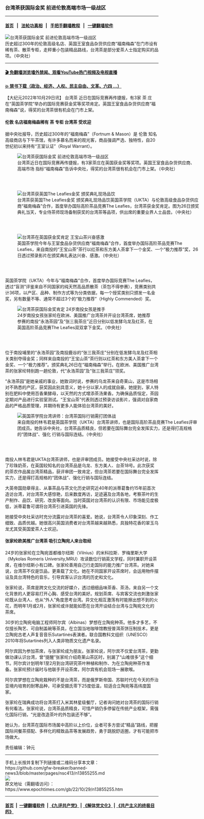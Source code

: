 ### 台湾茶获国际金奖 前进伦敦高端市场一级战区
------------------------

#### [首页](https://github.com/gfw-breaker/banned-news3/blob/master/README.md) &nbsp;&nbsp;|&nbsp;&nbsp; [法轮功真相](https://github.com/begood0513/basic/blob/master/README.md)  &nbsp;&nbsp;|&nbsp;&nbsp; [手把手翻墙教程](https://github.com/gfw-breaker/guides/wiki)  &nbsp;&nbsp;|&nbsp;&nbsp; [一键翻墙软件](https://github.com/gfw-breaker/nogfw/blob/master/README.md)  



<div><img alt="台湾茶获国际金奖 前进伦敦高端市场一级战区" class="attachment-djy_600_400 size-djy_600_400 wp-post-image" src="https://i.epochtimes.com/assets/uploads/2022/10/id13855284-2210290613142378-600x400.jpg"/>
<div class="caption">
 历史超过300年的伦敦高级名店、英国王室食品杂货供应商“福南梅森”在门市设有稀有茶、散茶专柜，走秤重小包装精品路线，台湾茶是部分爱茶人士指定购买的品项。（中央社）
</div></div><hr/>

#### [ 🎬  免翻墙浏览墙外禁闻、观看YouTube热门视频及电视直播](https://github.com/gfw-breaker/HelloWorld)

#### [ 💥  禁书下载（政治、经济、人权、民主自由、文革、六四 ...）](https://github.com/gfw-breaker/books/blob/master/README.md)

<div><p>
 【大纪元2022年10月29日讯】
 <ok href="https://www.epochtimes.com/gb/tag/%E5%8F%B0%E6%B9%BE%E8%8C%B6.html">
  台湾茶
 </ok>
 近日在国际竞赛再传捷报，有3家
 <ok href="https://www.epochtimes.com/gb/tag/%E8%8C%B6.html">
  茶
 </ok>
 庄在“英国茶学院”举办的国际竞赛获金奖等奖项肯定。英国王室食品杂货供应商“福南梅森”说，得奖的台湾茶很有机会在门市上架。
</p>
<h4>
 <ok href="https://www.epochtimes.com/gb/tag/%E4%BC%A6%E6%95%A6.html">
  伦敦
 </ok>
 名店福南梅森稀有
 <ok href="https://www.epochtimes.com/gb/tag/%E8%8C%B6.html">
  茶
 </ok>
 专柜
 <ok href="https://www.epochtimes.com/gb/tag/%E5%8F%B0%E6%B9%BE%E8%8C%B6.html">
  台湾茶
 </ok>
 受欢迎
</h4>
<p>
 据中央社报导，历史超过300年的“福南梅森”（Fortnum &amp; Mason）是
 <ok href="https://www.epochtimes.com/gb/tag/%E4%BC%A6%E6%95%A6.html">
  伦敦
 </ok>
 知名高级商店与下午茶馆，有许多慕名而来的观光客，商品强调严选、独特性，自20世纪初以来持有“王室认证”（Royal Warrant）。
</p>
<figure aria-describedby="caption-attachment-13855293" class="wp-caption aligncenter" id="attachment_13855293" style="width: 600px">
 <ok href="https://i.epochtimes.com/assets/uploads/2022/10/id13855293-2210290613212378.jpg" target="_blank">
  <img alt="台湾茶获国际金奖 前进伦敦高端市场一级战区" class="size-large wp-image-13855293" src="https://i.epochtimes.com/assets/uploads/2022/10/id13855293-2210290613212378-600x450.jpg" title="台湾茶获国际金奖 前进伦敦高端市场一级战区"/>
 </ok>
 <br/><figcaption class="wp-caption-text" id="caption-attachment-13855293">
  台湾茶近日在国际竞赛再传捷报，有3家茶庄在英国获金奖等奖项。英国王室食品杂货供应商、
  <ok href="https://www.epochtimes.com/gb/tag/%E9%AB%98%E7%AB%AF%E5%B8%82%E5%9C%BA.html">
   高端市场
  </ok>
  指标“福南梅森”告诉中央社，得奖的台湾茶很有机会在门市上架。（中央社）
 </figcaption><br/>
</figure><br/>
<figure aria-describedby="caption-attachment-13855292" class="wp-caption aligncenter" id="attachment_13855292" style="width: 600px">
 <ok href="https://i.epochtimes.com/assets/uploads/2022/10/id13855292-2210290613162378.jpg" target="_blank">
  <img alt="台湾茶获英国The Leafies金奖 颁奖典礼现场品饮" class="size-large wp-image-13855292" src="https://i.epochtimes.com/assets/uploads/2022/10/id13855292-2210290613162378-600x450.jpg" title="台湾茶获英国The Leafies金奖 颁奖典礼现场品饮"/>
 </ok>
 <br/><figcaption class="wp-caption-text" id="caption-attachment-13855292">
  台湾茶获英国The Leafies金奖 颁奖典礼现场品饮英国茶学院（UKTA）与伦敦高级食品杂货供应商“福南梅森”合作，首度举办国际高阶茶品竞赛The Leafies，台湾茶获金奖肯定。图为26日颁奖典礼当天，专业侍茶师现场备制获奖的台湾茶等品项，供出席的重要业界人士品尝。（中央社）
 </figcaption><br/>
</figure><br/>
<figure aria-describedby="caption-attachment-13855295" class="wp-caption aligncenter" id="attachment_13855295" style="width: 600px">
 <ok href="https://i.epochtimes.com/assets/uploads/2022/10/id13855295-2210290613192378.jpg" target="_blank">
  <img alt="台湾茶在英国获金奖肯定 王宝山茶兴奋感激" class="size-large wp-image-13855295" src="https://i.epochtimes.com/assets/uploads/2022/10/id13855295-2210290613192378-600x416.jpg" title="台湾茶在英国获金奖肯定 王宝山茶兴奋感激"/>
 </ok>
 <br/><figcaption class="wp-caption-text" id="caption-attachment-13855295">
  英国茶学院今年与王室食品杂货供应商“福南梅森”合作，首度举办国际高阶茶品竞赛The Leafies，来自南投的“王宝山茶”茶行以红茶和东方美人茶拿下一个金奖、一个“极力推荐”奖，26日透过预录影片在颁奖典礼表达兴奋、感激。（中央社）
 </figcaption><br/>
</figure><br/>
<p>
 英国茶学院（UKTA）今年与“福南梅森”合作，首度举办国际竞赛The Leafies，透过“盲测”评鉴来自不同国家的纯天然高品质散茶（茶包不得参赛），竞赛类别共计36项，以产区、品种、制作方式等为分类依据，每一个授奖类别只颁发一名金奖，另有数量不等、通常不超过3个的“极力推荐”（Highly Commended）奖。
</p>
<figure aria-describedby="caption-attachment-13855285" class="wp-caption aligncenter" id="attachment_13855285" style="width: 450px">
 <ok href="https://i.epochtimes.com/assets/uploads/2022/10/id13855285-2210290613122378.jpg" target="_blank">
  <img alt="台湾茶获国际金奖肯定 24岁南投女孩是推手" class="wp-image-13855285" src="https://i.epochtimes.com/assets/uploads/2022/10/id13855285-2210290613122378-600x800.jpg" title="台湾茶获国际金奖肯定 24岁南投女孩是推手"/>
 </ok>
 <br/><figcaption class="wp-caption-text" id="caption-attachment-13855285">
  24岁南投女孩张家纶在欧洲、美国推广台湾茶并开设台湾茶席，她推荐参赛的南投“永浩茶园”及“张三我茶庄”近日分别以低发酵乌龙及红茶，在英国高阶茶品竞赛The Leafies双双拿下金奖。（中央社）
 </figcaption><br/>
</figure><br/>
<p>
 位于南投埔里的“永浩茶园”及南投鹿谷的“张三我茶庄”分别在低发酵乌龙及红茶相关类别夺得金奖；同样来自南投的“王宝山茶”茶行则以红茶和东方美人茶拿下一个金奖、一个“极力推荐”。颁奖典礼26日在“福南梅森”举行。在欧洲、美国推广台湾茶的张家纶特别跑一趟伦敦，代“永浩茶园”及“张三我茶庄”领奖。
</p>
<p>
 “永浩茶园”是她亲戚的事业，她致词时说，参赛的乌龙茶来自奇莱山，这是市场相对不熟悉的产区，获奖因此别具意义，她十分以家人的成就自豪。她提到，家人特别在肥料中使用百香果酵母，以天然的方式增添茶汤果香。为确保品质恒定，茶园定期对产品进行实验室测试。“王宝山茶”代表则透过预录访谈影片，强调对自家商品的严格品质管理，并期待有更多人能体验台湾茶的美好。
</p>
<figure aria-describedby="caption-attachment-13855296" class="wp-caption aligncenter" id="attachment_13855296" style="width: 600px">
 <ok href="https://i.epochtimes.com/assets/uploads/2022/10/id13855296-2210290613092378.jpg" target="_blank">
  <img alt="英国茶学院台湾讲师：台湾茶国际行销需打团体战" class="size-large wp-image-13855296" src="https://i.epochtimes.com/assets/uploads/2022/10/id13855296-2210290613092378-600x450.jpg" title="英国茶学院台湾讲师：台湾茶国际行销需打团体战"/>
 </ok>
 <br/><figcaption class="wp-caption-text" id="caption-attachment-13855296">
  来自南投的林韦君是英国茶学院（UKTA）台湾茶讲师，也是国际高阶茶品竞赛The Leafies评审团成员。她告诉中央社，台湾茶品质精良，但若要在国际舞台完全发挥实力，还是得打高规格的“团体战”、强化 行销与国际连结。（中央社）
 </figcaption><br/>
</figure><br/>
<p>
 南投人林韦君是UKTA台湾茶讲师，也是评审团成员。她接受中央社采访时说，除了珍珠奶茶，在英国较知名的台湾茶品是乌龙、东方美人、台茶18号。此次获奖的茶农作品属台湾茶精品，获评审团一致肯定，但台湾茶若要在国际舞台完全发挥实力，还是得打高规格的“团体战”、强化行销与国际连结。
</p>
<p>
 大英帝国勋章得主、从事茶品与茶文化历史研究近40年的派蒂葛鲁约15年前首次造访台湾，对台湾茶大感惊艳，后来数度再访，足迹遍及台湾各地，考察茶叶的生产制作、品饮、研究、改良等面向。当时英国对台湾茶的认识有限、市场能见度极低，派蒂葛鲁可谓将台湾茶引进英国的先锋。
</p>
<p>
 她接受中央社采访时充分流露对台湾茶的喜爱。她说，台湾茶令人印象深刻、作工细致、品质优越。她很高兴英国消费者对台湾茶越来越熟悉，具独特花香的翠玉乌龙尤其受英国爱茶人士欢迎。
</p>
<h4>
 张家纶欧美推广台湾茶 吸引立陶宛人来台取经
</h4>
<p>
 24岁的张家纶在立陶宛首都维尔纽斯（Vilnius）的米科拉斯．罗梅里斯大学（Mykolas Romeris University,MRU）攻读数位行销英文学程，同时兼职开设茶席，在维尔纽斯小有口碑。张家纶善用自己行走国际的能力推广台湾茶。对她来说，台湾茶不仅是饮品，更乘载了文化。她在不同国家开设茶席时，会运用物件摆设及具台湾特色的音乐，引导宾客认识台湾的历史和文化。
</p>
<p>
 张家纶说，茶席是跨文化交流的好媒介，透过细细品味茶香、茶汤，来自另一个文化背景的人更容易打开心胸、感受台湾的美好。规划茶席、与宾客交流也刺激张家纶既从台湾人、也从“外人”角度思考台湾。异文化相互激荡有时能擦出想不到的火花，而明年1月或2月，张家纶或许就能如愿在台湾开设结合台湾与立陶宛文化的茶席。
</p>
<p>
 30岁的立陶宛电脑工程师阿尔宾（Albinas）梦想在立陶宛种茶。他多才多艺，不仅擅长陶艺、可自制盖碗等茶具，在立国当地咖啡馆教授普洱茶饼压制技术，更是立陶宛古老人声复音音乐Sutartinės表演者。联合国教科文组织（UNESCO）2010年将Sutartinės列入人类非物质文化遗产名录。
</p>
<p>
 阿尔宾因为参加茶席，与张家纶成为朋友。张家纶说，阿尔宾不仅爱台湾茶，更勤做功课认识台湾，曾“提醒”张家纶介绍奇莱山茶区时，别漏了“山难很多”这个细节。阿尔宾计划明年1至2月到台湾研究茶叶种植和制作、为在立陶宛种茶作准备。张家纶预计届时与他联手开设茶席，阿尔宾有机会现场一展歌喉。
</p>
<p>
 阿尔宾梦想在立陶宛栽种的不是台湾茶，而是俄罗斯帝国、苏联时代在今天的乔治亚境内培育的耐寒品种，可承受摄氏零下25度低温，较适合立陶宛等高纬度国家。
</p>
<p>
 张家纶在瑞典成功将台湾茶打入米其林星级餐厅，记者询问她对台湾茶的国际行销有何看法。张家纶说，台湾茶品质精良，可惜产销仍多停留在传统产业框架，需强化国际行销，“光是改造茶叶的外包装还不够”。
</p>
<p>
 她认为，台湾茶在国际市场属中高阶以上价位，业者可多方尝试“精品”路线，把握国际间餐茶搭配、多样化的精致品茶等发展趋势，勇于跳脱舒适圈，才有可能把市场做大。
</p>
<p>
 责任编辑：钟元
</p>
</div>
<hr/>
手机上长按并复制下列链接或二维码分享本文章：<br/>
https://github.com/gfw-breaker/banned-news3/blob/master/pages/nsc413/n13855255.md <br/>
<a href='https://github.com/gfw-breaker/banned-news3/blob/master/pages/nsc413/n13855255.md'><img src='https://github.com/gfw-breaker/banned-news3/blob/master/pages/nsc413/n13855255.md.png'/></a> <br/>
原文地址（需翻墙访问）：https://www.epochtimes.com/gb/22/10/29/n13855255.htm


------------------------
#### [首页](https://github.com/gfw-breaker/banned-news3/blob/master/README.md) &nbsp;|&nbsp; [一键翻墙软件](https://github.com/gfw-breaker/nogfw/blob/master/README.md) &nbsp;| [《九评共产党》](https://github.com/gfw-breaker/9ping.md/blob/master/README.md#九评之一评共产党是什么) | [《解体党文化》](https://github.com/gfw-breaker/jtdwh.md/blob/master/README.md) | [《共产主义的终极目的》](https://github.com/gfw-breaker/gczydzjmd.md/blob/master/README.md)


<img src='http://gfw-breaker.win/banned-news3/pages/nsc413/n13855255.md' width='0px' height='0px'/>